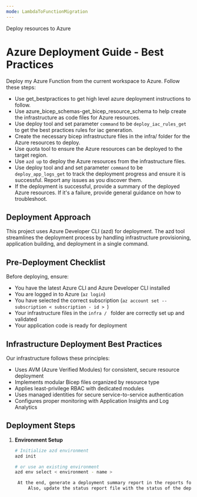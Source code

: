 ```yaml
---
mode: LambdaToFunctionMigration
---
```


Deploy resources to Azure

# Azure Deployment Guide - Best Practices

Deploy my Azure Function from the current workspace to Azure. Follow these steps:
- Use get_bestpractices to get high level azure deployment instructions to follow.
- Use azure_bicep_schemas-get_bicep_resource_schema to help create the infrastructure as code files for Azure resources.
- Use deploy tool and set parameter `command` to be `deploy_iac_rules_get` to get the best practices rules for iac generation.
- Create the necessary bicep infrastructure files in the infra/ folder for the Azure resources to deploy.
- Use quota tool to ensure the Azure resources can be deployed to the target region.
- Use `azd up` to deploy the Azure resources from the infrastructure files.
- Use deploy tool and and set parameter `command` to be `deploy_app_logs_get` to track the deployment progress and ensure it is successful. Report any issues as you discover them.
- If the deployment is successful, provide a summary of the deployed Azure resources. If it's a failure, provide general guidance on how to troubleshoot.


## Deployment Approach

This project uses Azure Developer CLI (azd) for deployment. The azd tool streamlines the deployment process by handling infrastructure provisioning, application building, and deployment in a single command.

## Pre-Deployment Checklist

Before deploying, ensure:
- You have the latest Azure CLI and Azure Developer CLI installed
- You are logged in to Azure (`az login`)
- You have selected the correct subscription (`az account set --subscription < subscription - id > `)
- Your infrastructure files in the `infra / ` folder are correctly set up and validated
- Your application code is ready for deployment

## Infrastructure Deployment Best Practices

Our infrastructure follows these principles:
- Uses AVM (Azure Verified Modules) for consistent, secure resource deployment
- Implements modular Bicep files organized by resource type
- Applies least-privilege RBAC with dedicated modules
- Uses managed identities for secure service-to-service authentication
- Configures proper monitoring with Application Insights and Log Analytics

## Deployment Steps

1. **Environment Setup**
   ```bash
   # Initialize azd environment
   azd init

   # or use an existing environment
   azd env select < environment - name >

    At the end, generate a deployment summary report in the reports folder.
        Also, update the status report file with the status of the deployment step.
   ```
